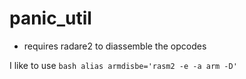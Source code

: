 panic_util
==========
- requires radare2 to diassemble the opcodes

I like to use ```bash alias armdisbe='rasm2 -e -a arm -D' ```

